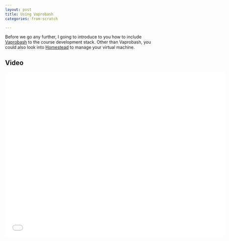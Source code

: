 ```yaml
---
layout: post
title: Using Vaprobash
categories: from-scratch

---
```


Before we go any further, I going to introduce to you how to include [Vaprobash](https://github.com/fideloper/Vaprobash) to the course development stack. Other than Vaprobash, you could also look into [Homestead](http://laravel.com/docs/4.2/homestead) to manage your virtual machine.

<!--more-->

## Video

<iframe width="720" height="540" src="//www.youtube.com/embed/UFiC4Os_9ys?rel=0&amp;vq=hd720" frameborder="0" allowfullscreen></iframe>